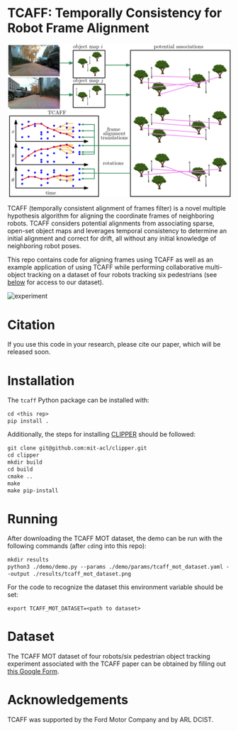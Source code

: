 # TCAFF: Temporally Consistency for Robot Frame Alignment

![banner](./media/tcaff_overview.png)

TCAFF (temporally consistent alignment of frames filter) is a novel multiple hypothesis algorithm for aligning the coordinate frames of neighboring robots.
TCAFF considers potential alignments from associating sparse, open-set object maps and leverages temporal consistency to determine an initial alignment and correct for drift, all without any initial knowledge of neighboring robot poses.

This repo contains code for aligning frames using TCAFF as well as an example application of using TCAFF while performing collaborative multi-object tracking on a dataset of four robots tracking six pedestrians (see [below](#dataset) for access to our dataset).

<img src="./media/experiment.gif" alt="experiment" width="800"/>

# Citation

If you use this code in your research, please cite our paper, which will be released soon.

# Installation

The `tcaff` Python package can be installed with:

```
cd <this rep>
pip install .
```

Additionally, the steps for installing [CLIPPER](https://github.com/mit-acl/clipper) should be followed:

```
git clone git@github.com:mit-acl/clipper.git
cd clipper
mkdir build
cd build
cmake ..
make
make pip-install
```

# Running

After downloading the TCAFF MOT dataset, the demo can be run with the following commands (after `cd`ing into this repo):

```
mkdir results
python3 ./demo/demo.py --params ./demo/params/tcaff_mot_dataset.yaml --output ./results/tcaff_mot_dataset.png
```
For the code to recognize the dataset this environment variable should be set:
```
export TCAFF_MOT_DATASET=<path to dataset>
```

# Dataset

The TCAFF MOT dataset of four robots/six pedestrian object tracking experiment associated with the TCAFF paper can be obtained by filling out [this Google Form](https://forms.gle/aKoQqBDXJVYe38mK9).

# Acknowledgements

TCAFF was supported by the Ford Motor Company and by ARL DCIST.


